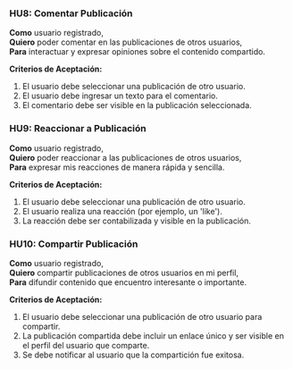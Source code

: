 
### HU8: Comentar Publicación
**Como** usuario registrado,  
**Quiero** poder comentar en las publicaciones de otros usuarios,  
**Para** interactuar y expresar opiniones sobre el contenido compartido.

**Criterios de Aceptación:**
1. El usuario debe seleccionar una publicación de otro usuario.
2. El usuario debe ingresar un texto para el comentario.
3. El comentario debe ser visible en la publicación seleccionada.

### HU9: Reaccionar a Publicación
**Como** usuario registrado,  
**Quiero** poder reaccionar a las publicaciones de otros usuarios,  
**Para** expresar mis reacciones de manera rápida y sencilla.

**Criterios de Aceptación:**
1. El usuario debe seleccionar una publicación de otro usuario.
2. El usuario realiza una reacción (por ejemplo, un 'like').
3. La reacción debe ser contabilizada y visible en la publicación.

### HU10: Compartir Publicación
**Como** usuario registrado,  
**Quiero** compartir publicaciones de otros usuarios en mi perfil,  
**Para** difundir contenido que encuentro interesante o importante.

**Criterios de Aceptación:**
1. El usuario debe seleccionar una publicación de otro usuario para compartir.
2. La publicación compartida debe incluir un enlace único y ser visible en el perfil del usuario que comparte.
3. Se debe notificar al usuario que la compartición fue exitosa.
